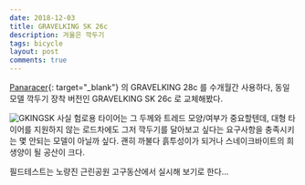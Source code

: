 ```yaml
---
date: 2018-12-03
title: GRAVELKING SK 26c
description: 겨울은 깍두기
tags: bicycle
layout: post
comments: true
---
```

[Panaracer](https://www.panaracer.com){: target="_blank"} 의 GRAVELKING 28c 를 수개월간 사용하다, 동일 모델 깍두기 장착 버전인 GRAVELKING SK 26c 로 교체해봤다.

![GKINGSK](https://lh3.googleusercontent.com/o4vEB8vmTy0ZeBJeU0YJWkEnxhcy445Pih-IgSoOsZCxisQE98x1-NaWCDqZ4mij7wgeqqqYus3FXjBSlz2q5c9q1Abe4hRs6atGR8G8xYYmy1MZebvMrGuFDJjDQjCcaOWeZ_UuAg=w2400)
사실 험로용 타이어는 그 두께와 트레드 모양/여부가 중요할텐데, 대형 타이어를 지원하지 않는 로드차에도 그저 깍두기를 달아보고 싶다는 요구사항을 충족시키는 몇 안되는 모델이 아닐까 싶다.
괜히 까불다 흙투성이가 되거나 스네이크바이트의 희생양이 될 공산이 크다.

필드테스트는 노량진 근린공원 고구동산에서 실시해 보기로 한다...  

